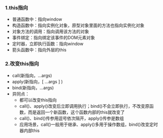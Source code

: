 ### 1.this指向

- 普通函数中：指向window
- 构造函数中：指向实例化对象，原型对象里面的方法也指向实例化对象
- 对象方法的调用：指向调用该方法的对象
- 事件绑定：指向绑定该事件的DOM元素对象
- 定时器，立即执行函数：指向window
- 箭头函数中：指向外层的this

### 2.改变this指向

- call(新指向，...args)
- apply(新指向，[ ...args ] )
- bind(新指向，...args)
- 异同点：
  - 都可以改变this指向
  - call()、apply()改变后立即调用执行；bind()不会立即执行，不改变原函数，而是返回一个新函数，这个函数内部的this就改变了
  - call()、bind()传参用逗号依次隔开，apply()传参是数组
  - 应用场景，call()一般用于继承、apply()多用于操作数组，bind()改变定时器内部this